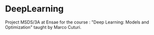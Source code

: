 # DeepLearning
Project MSDS/3A at Ensae for the course : "Deep Learning: Models and Optimization" taught by Marco Cuturi.
